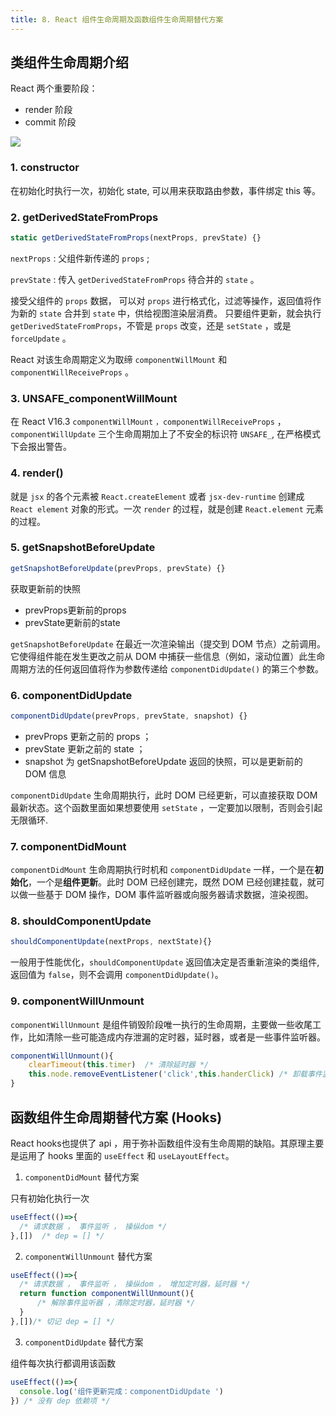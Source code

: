 ```yaml
---
title: 8. React 组件生命周期及函数组件生命周期替代方案
---
```


## 类组件生命周期介绍

React 两个重要阶段：
 * render 阶段
 * commit 阶段

![](https://p3-juejin.byteimg.com/tos-cn-i-k3u1fbpfcp/7066da719fda4a91aa2c432f60c58a48~tplv-k3u1fbpfcp-zoom-in-crop-mark:3024:0:0:0.awebp)

### 1. constructor

在初始化时执行一次，初始化 state, 可以用来获取路由参数，事件绑定 this 等。

### 2. getDerivedStateFromProps

```js
static getDerivedStateFromProps(nextProps, prevState) {}
```

`nextProps` : 父组件新传递的 `props` ;

`prevState` : 传入 `getDerivedStateFromProps` 待合并的 `state` 。

接受父组件的 `props` 数据， 可以对 `props` 进行格式化，过滤等操作，返回值将作为新的 `state` 合并到 `state` 中，供给视图渲染层消费。
只要组件更新，就会执行 `getDerivedStateFromProps`，不管是 `props` 改变，还是 `setState` ，或是 `forceUpdate` 。

React 对该生命周期定义为取缔 `componentWillMount` 和 `componentWillReceiveProps` 。

### 3. UNSAFE_componentWillMount

在 React V16.3 `componentWillMount` `，componentWillReceiveProps` ， `componentWillUpdate` 三个生命周期加上了不安全的标识符 `UNSAFE_`,
在严格模式下会报出警告。


### 4. render()

就是 `jsx` 的各个元素被 `React.createElement` 或者 `jsx-dev-runtime` 创建成 `React element` 对象的形式。一次 `render` 的过程，就是创建 `React.element` 元素的过程。

### 5. getSnapshotBeforeUpdate

```js
getSnapshotBeforeUpdate(prevProps, prevState) {}
```
获取更新前的快照

* prevProps更新前的props
* prevState更新前的state

`getSnapshotBeforeUpdate` 在最近一次渲染输出（提交到 DOM 节点）之前调用。它使得组件能在发生更改之前从 DOM 中捕获一些信息（例如，滚动位置）此生命周期方法的任何返回值将作为参数传递给 `componentDidUpdate()` 的第三个参数。

### 6. componentDidUpdate

```js
componentDidUpdate(prevProps, prevState, snapshot) {}
```

* prevProps 更新之前的 props ；
* prevState 更新之前的 state ；
* snapshot 为 getSnapshotBeforeUpdate 返回的快照，可以是更新前的 DOM 信息

`componentDidUpdate` 生命周期执行，此时 DOM 已经更新，可以直接获取 DOM 最新状态。这个函数里面如果想要使用 `setState` ，一定要加以限制，否则会引起无限循环.

### 7. componentDidMount

`componentDidMount` 生命周期执行时机和 `componentDidUpdate` 一样，一个是在**初始化**，一个是**组件更新**。此时 DOM 已经创建完，既然 DOM 已经创建挂载，就可以做一些基于 DOM 操作，DOM 事件监听器或向服务器请求数据，渲染视图。

### 8. shouldComponentUpdate

```js
shouldComponentUpdate(nextProps, nextState){}
```

一般用于性能优化，`shouldComponentUpdate` 返回值决定是否重新渲染的类组件, 返回值为 `false`，则不会调用 `componentDidUpdate()`。

### 9. componentWillUnmount

`componentWillUnmount` 是组件销毁阶段唯一执行的生命周期，主要做一些收尾工作，比如清除一些可能造成内存泄漏的定时器，延时器，或者是一些事件监听器。

```js
componentWillUnmount(){
    clearTimeout(this.timer)  /* 清除延时器 */
    this.node.removeEventListener('click',this.handerClick) /* 卸载事件监听器 */
}
```

## 函数组件生命周期替代方案 (Hooks)

React hooks也提供了 api ，用于弥补函数组件没有生命周期的缺陷。其原理主要是运用了 hooks 里面的 `useEffect` 和 `useLayoutEffect`。

1. `componentDidMount` 替代方案

只有初始化执行一次
```js
useEffect(()=>{
  /* 请求数据 ， 事件监听 ， 操纵dom */
},[])  /* dep = [] */
```

2. `componentWillUnmount` 替代方案

```js
useEffect(()=>{
  /* 请求数据 ， 事件监听 ， 操纵dom ， 增加定时器，延时器 */
  return function componentWillUnmount(){
      /* 解除事件监听器 ，清除定时器，延时器 */
  }
},[])/* 切记 dep = [] */
```
3. `componentDidUpdate` 替代方案

组件每次执行都调用该函数

```js
useEffect(()=>{
  console.log('组件更新完成：componentDidUpdate ')     
}) /* 没有 dep 依赖项 */
```
